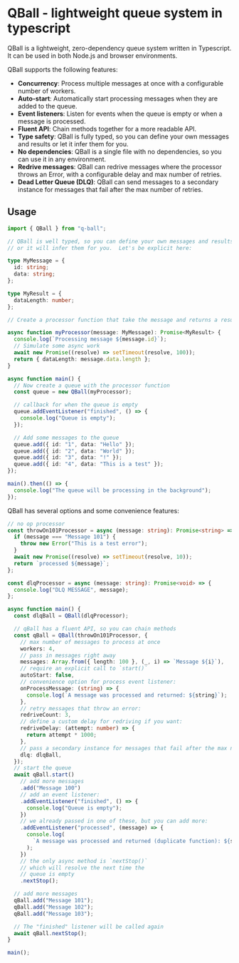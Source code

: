 # QBall - lightweight queue system in typescript

QBall is a lightweight, zero-dependency queue system written in Typescript. It
can be used in both Node.js and browser environments.

QBall supports the following features:

- **Concurrency**: Process multiple messages at once with a configurable number
  of workers.
- **Auto-start**: Automatically start processing messages when they are added to
  the queue.
- **Event listeners**: Listen for events when the queue is empty or when a
  message is processed.
- **Fluent API**: Chain methods together for a more readable API.
- **Type safety**: QBall is fully typed, so you can define your own messages and
  results or let it infer them for you.
- **No dependencies**: QBall is a single file with no dependencies, so you can
  use it in any environment.
- **Redrive messages**: QBall can redrive messages where the processor throws an
  Error, with a configurable delay and max number of retries.
- **Dead Letter Queue (DLQ)**: QBall can send messages to a secondary instance
  for messages that fail after the max number of retries.

## Usage

```typescript
import { QBall } from "q-ball";

// QBall is well typed, so you can define your own messages and results
// or it will infer them for you.  Let's be explicit here:

type MyMessage = {
  id: string;
  data: string;
};

type MyResult = {
  dataLength: number;
};

// Create a processor function that take the message and returns a result

async function myProcessor(message: MyMessage): Promise<MyResult> {
  console.log(`Processing message ${message.id}`);
  // Simulate some async work
  await new Promise((resolve) => setTimeout(resolve, 100));
  return { dataLength: message.data.length };
}

async function main() {
  // Now create a queue with the processor function
  const queue = new QBall(myProcessor);

  // callback for when the queue is empty
  queue.addEventListener("finished", () => {
    console.log("Queue is empty");
  });

  // Add some messages to the queue
  queue.add({ id: "1", data: "Hello" });
  queue.add({ id: "2", data: "World" });
  queue.add({ id: "3", data: "!" });
  queue.add({ id: "4", data: "This is a test" });
});

main().then(() => {
  console.log("The queue will be processing in the background");
});
```

QBall has several options and some convenience features:

```typescript
// no op processor
const throwOn101Processor = async (message: string): Promise<string> => {
  if (message === "Message 101") {
    throw new Error("This is a test error");
  }
  await new Promise((resolve) => setTimeout(resolve, 10));
  return `processed ${message}`;
};

const dlqProcessor = async (message: string): Promise<void> => {
  console.log("DLQ MESSAGE", message);
};

async function main() {
  const dlqBall = QBall(dlqProcessor);

  // qBall has a fluent API, so you can chain methods
  const qBall = QBall(throwOn101Processor, {
    // max number of messages to process at once
    workers: 4,
    // pass in messages right away
    messages: Array.from({ length: 100 }, (_, i) => `Message ${i}`),
    // require an explicit call to `start()`
    autoStart: false,
    // convenience option for process event listener:
    onProcessMessage: (string) => {
      console.log(`A message was processed and returned: ${string}`);
    },
    // retry messages that throw an error:
    redriveCount: 3,
    // define a custom delay for redriving if you want:
    redriveDelay: (attempt: number) => {
      return attempt * 1000;
    },
    // pass a secondary instance for messages that fail after the max number of retries:
    dlq: dlqBall,
  });
  // start the queue
  await qBall.start()
    // add more messages
    .add("Message 100")
    // add an event listener:
    .addEventListener("finished", () => {
      console.log("Queue is empty");
    })
    // we already passed in one of these, but you can add more:
    .addEventListener("processed", (message) => {
      console.log(
        `A message was processed and returned (duplicate function): ${string}`,
      );
    })
    // the only async method is `nextStop()`
    // which will resolve the next time the
    // queue is empty
    .nextStop();

  // add more messages
  qBall.add("Message 101");
  qBall.add("Message 102");
  qBall.add("Message 103");

  // The "finished" listener will be called again
  await qBall.nextStop();
}

main();
```

